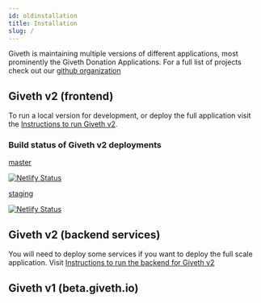 ```yaml
---
id: oldinstallation
title: Installation
slug: /
---
```


Giveth is maintaining multiple versions of different applications, most prominently the Giveth Donation Applications. For a full list of projects check out our [github organization](https://github.com/giveth)

## Giveth v2 (frontend)

To run a local version for development, or deploy the full application visit the [Instructions to run Giveth v2](/docs/run-giveth2).

### Build status of Giveth v2 deployments

[master](https://v2.giveth.io)

[![Netlify Status](https://api.netlify.com/api/v1/badges/f914ac7e-ce27-4909-bd3e-14d749731a52/deploy-status)](https://app.netlify.com/sites/giveth2/deploys)

[staging](https://staging.giveth.io)

[![Netlify Status](https://api.netlify.com/api/v1/badges/2f325b5b-e159-443e-bac7-c5e15f3578c0/deploy-status)](https://app.netlify.com/sites/giveth-website-staging/deploys)
<br />

## Giveth v2 (backend services)

You will need to deploy some services if you want to deploy the full scale application. Visit [Instructions to run the backend for Giveth v2](/docs/run-giveth2-backend)

## Giveth v1 (beta.giveth.io)
